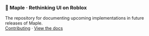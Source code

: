 <h3>
  🍁 Maple · Rethinking UI on Roblox
</h3>

<p>
  The repository for documenting upcoming implementations in future releases of Maple. <br />
  <a href="https://github.com/mobiusdevs/maple-design/pulls">Contributing</a> · <a href="https://mobiusdevs.github.io/maple">View the docs</a>
</p>
